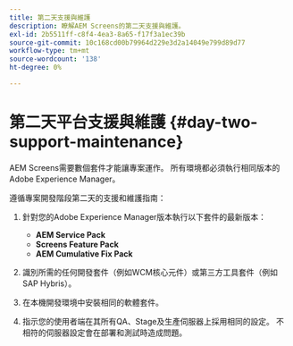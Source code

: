 ```yaml
---
title: 第二天支援與維護
description: 瞭解AEM Screens的第二天支援與維護。
exl-id: 2b5511ff-c8f4-4ea3-8a65-f17f3a1ec39b
source-git-commit: 10c168cd00b79964d229e3d2a14049e799d89d77
workflow-type: tm+mt
source-wordcount: '138'
ht-degree: 0%

---
```


# 第二天平台支援與維護 {#day-two-support-maintenance}

AEM Screens需要數個套件才能讓專案運作。 所有環境都必須執行相同版本的Adobe Experience Manager。

遵循專案開發階段第二天的支援和維護指南：

1. 針對您的Adobe Experience Manager版本執行以下套件的最新版本：

   * **AEM Service Pack**
   * **Screens Feature Pack**
   * **AEM Cumulative Fix Pack**

1. 識別所需的任何開發套件（例如WCM核心元件）或第三方工具套件（例如SAP Hybris）。

1. 在本機開發環境中安裝相同的軟體套件。

1. 指示您的使用者端在其所有QA、Stage及生產伺服器上採用相同的設定。 不相符的伺服器設定會在部署和測試時造成問題。
